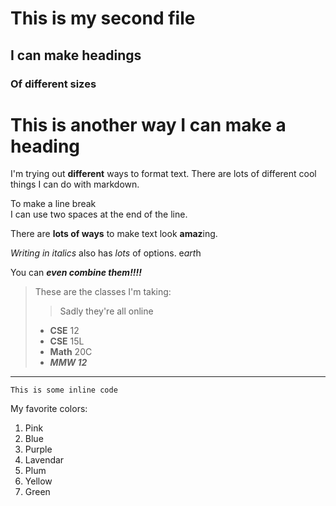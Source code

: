 # This is my second file

## I can make headings

### Of different sizes

This is another way I can make a heading
============

I'm trying out **different** ways to format text. There are lots of different cool things I can do with markdown.

To make a line break  
I can use two spaces at the end of the line.

There are __lots of ways__ to make text look **amaz**ing.

*Writing in italics* also has _lots_ of options. e*art*h

You can ***even combine them!!!!***

>These are the classes I'm taking:
>>Sadly they're all online 
>* **CSE** 12
>* **CSE** 15L
>* __Math__ 20C
>* __*MMW 12*__

---
`This is some inline code`

My favorite colors:
1. Pink
2. Blue
3. Purple
  1. Lavendar
  2. Plum
6. Yellow
4. Green
